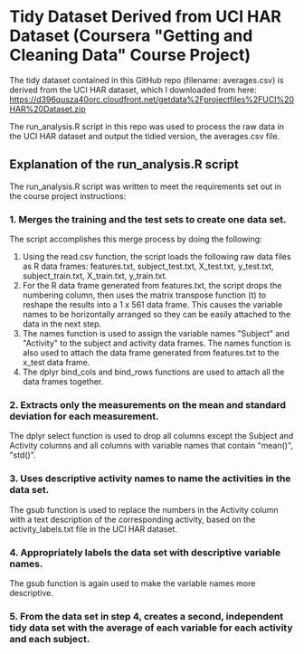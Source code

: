 # Tidy Dataset Derived from UCI HAR Dataset (Coursera "Getting and Cleaning Data" Course Project)
The tidy dataset contained in this GitHub repo (filename: averages.csv) is derived from the UCI HAR dataset, which I downloaded from here:
https://d396qusza40orc.cloudfront.net/getdata%2Fprojectfiles%2FUCI%20HAR%20Dataset.zip

The run_analysis.R script in this repo was used to process the raw data in the UCI HAR dataset and output the tidied version, the averages.csv file.

## Explanation of the run_analysis.R script
The run_analysis.R script was written to meet the requirements set out in the course project instructions:
### 1\. Merges the training and the test sets to create one data set.
The script accomplishes this merge process by doing the following:

1. Using the read.csv function, the script loads the following raw data files as R data frames: features.txt, subject_test.txt, X_test.txt, y_test.txt, subject_train.txt, X_train.txt, y_train.txt.
2. For the R data frame generated from features.txt, the script drops the numbering column, then uses the matrix transpose function (t) to reshape the results into a 1 x 561 data frame. This causes the variable names to be horizontally arranged so they can be easily attached to the data in the next step.
3. The names function is used to assign the variable names "Subject" and "Activity" to the subject and activity data frames. The names function is also used to attach the data frame generated from features.txt to the x_test data frame.
4. The dplyr bind_cols and bind_rows functions are used to attach all the data frames together.

### 2\. Extracts only the measurements on the mean and standard deviation for each measurement.

The dplyr select function is used to drop all columns except the Subject and Activity columns and all columns with variable names that contain "mean()", "std()".

### 3\. Uses descriptive activity names to name the activities in the data set.

The gsub function is used to replace the numbers in the Activity column with a text description of the corresponding activity, based on the activity_labels.txt file in the UCI HAR dataset. 

### 4\. Appropriately labels the data set with descriptive variable names.

The gsub function is again used to make the variable names more descriptive. 


### 5\. From the data set in step 4, creates a second, independent tidy data set with the average of each variable for each activity and each subject.
